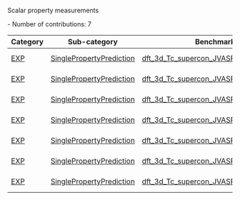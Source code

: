 Scalar property measurements


<!--number_of_contributions--> - Number of contributions: 7








<!--table_content--><table style="width:100%" id="j_table"><thead><tr><th>Category</th><th>Sub-category</th><th>Benchmark</th><th>Method</th><th>Metric</th><th>Score</th><th>Team</th><th>Dataset</th><th>Size</th></tr></thead><tr><td><a href= "./EXP" target="_blank">EXP</a></td><td><a href= "./EXP/SinglePropertyPrediction" target="_blank">SinglePropertyPrediction</a></td><td><a href= "./dft_3d_Tc_supercon_JVASP_19679_ZrN" target="_blank">dft_3d_Tc_supercon_JVASP_19679_ZrN</a></td><td><a href="https://github.com/usnistgov/jarvis_leaderboard/tree/main/jarvis_leaderboard/contributions/ppms_magnetization" target="_blank">ppms_magnetization</a></td><td>MAE</td><td>0.1</td><td>PML-PPMS</td><td>dft_3d</td><td>1</td></tr><tr><td><a href= "./EXP" target="_blank">EXP</a></td><td><a href= "./EXP/SinglePropertyPrediction" target="_blank">SinglePropertyPrediction</a></td><td><a href= "./dft_3d_Tc_supercon_JVASP_20166_Mo2C" target="_blank">dft_3d_Tc_supercon_JVASP_20166_Mo2C</a></td><td><a href="https://github.com/usnistgov/jarvis_leaderboard/tree/main/jarvis_leaderboard/contributions/ppms_magnetization" target="_blank">ppms_magnetization</a></td><td>MAE</td><td>1.44</td><td>PML-PPMS</td><td>dft_3d</td><td>1</td></tr><tr><td><a href= "./EXP" target="_blank">EXP</a></td><td><a href= "./EXP/SinglePropertyPrediction" target="_blank">SinglePropertyPrediction</a></td><td><a href= "./dft_3d_Tc_supercon_JVASP_1151_MgB2" target="_blank">dft_3d_Tc_supercon_JVASP_1151_MgB2</a></td><td><a href="https://github.com/usnistgov/jarvis_leaderboard/tree/main/jarvis_leaderboard/contributions/ppms_magnetization" target="_blank">ppms_magnetization</a></td><td>MAE</td><td>0.22</td><td>PML-PPMS</td><td>dft_3d</td><td>1</td></tr><tr><td><a href= "./EXP" target="_blank">EXP</a></td><td><a href= "./EXP/SinglePropertyPrediction" target="_blank">SinglePropertyPrediction</a></td><td><a href= "./dft_3d_Tc_supercon_JVASP_31795_NbSe2" target="_blank">dft_3d_Tc_supercon_JVASP_31795_NbSe2</a></td><td><a href="https://github.com/usnistgov/jarvis_leaderboard/tree/main/jarvis_leaderboard/contributions/ppms_magnetization" target="_blank">ppms_magnetization</a></td><td>MAE</td><td>1.1</td><td>PML-PPMS</td><td>dft_3d</td><td>1</td></tr><tr><td><a href= "./EXP" target="_blank">EXP</a></td><td><a href= "./EXP/SinglePropertyPrediction" target="_blank">SinglePropertyPrediction</a></td><td><a href= "./dft_3d_Tc_supercon_JVASP_36335_NbN" target="_blank">dft_3d_Tc_supercon_JVASP_36335_NbN</a></td><td><a href="https://github.com/usnistgov/jarvis_leaderboard/tree/main/jarvis_leaderboard/contributions/ppms_magnetization" target="_blank">ppms_magnetization</a></td><td>MAE</td><td>0.9</td><td>PML-PPMS</td><td>dft_3d</td><td>1</td></tr><tr><td><a href= "./EXP" target="_blank">EXP</a></td><td><a href= "./EXP/SinglePropertyPrediction" target="_blank">SinglePropertyPrediction</a></td><td><a href= "./dft_3d_Tc_supercon_JVASP_45_FeSe" target="_blank">dft_3d_Tc_supercon_JVASP_45_FeSe</a></td><td><a href="https://github.com/usnistgov/jarvis_leaderboard/tree/main/jarvis_leaderboard/contributions/ppms_magnetization" target="_blank">ppms_magnetization</a></td><td>MAE</td><td>0.5</td><td>PML-PPMS</td><td>dft_3d</td><td>1</td></tr><tr><td><a href= "./EXP" target="_blank">EXP</a></td><td><a href= "./EXP/SinglePropertyPrediction" target="_blank">SinglePropertyPrediction</a></td><td><a href= "./dft_3d_Tc_supercon_JVASP_30369_NbS2" target="_blank">dft_3d_Tc_supercon_JVASP_30369_NbS2</a></td><td><a href="https://github.com/usnistgov/jarvis_leaderboard/tree/main/jarvis_leaderboard/contributions/ppms_magnetization" target="_blank">ppms_magnetization</a></td><td>MAE</td><td>1.8</td><td>PML-PPMS</td><td>dft_3d</td><td>1</td></tr><!--table_content--></table>